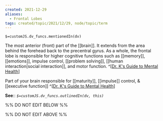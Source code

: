 ```yaml
---
created: 2021-12-29 
aliases:
  - Frontal Lobes
tags: created/topic/2021/12/29, node/topic/term
---
```

`$=customJS.dv_funcs.mentionedIn(dv)`

The most anterior (front) part of the [[brain]]. It extends from the area behind the forehead back to the precentral gyrus. As a whole, the frontal lobe is responsible for higher cognitive functions such as [[memory]], [[emotions]], impulse control, [[problem solving]], [[human interaction|social interaction]], and motor function.
^[[Dr. K's Guide to Mental Health](https://coaching.healthygamer.gg/guide)]

Part of your brain responsible for [[maturity]], [[impulse]] control, & [[executive function]]
^[[Dr. K's Guide to Mental Health](https://coaching.healthygamer.gg/guide)]

**See**::
*`$=customJS.dv_funcs.outlinedIn(dv, this)`*

%% DO NOT EDIT BELOW %%

%% DO NOT EDIT ABOVE %%
